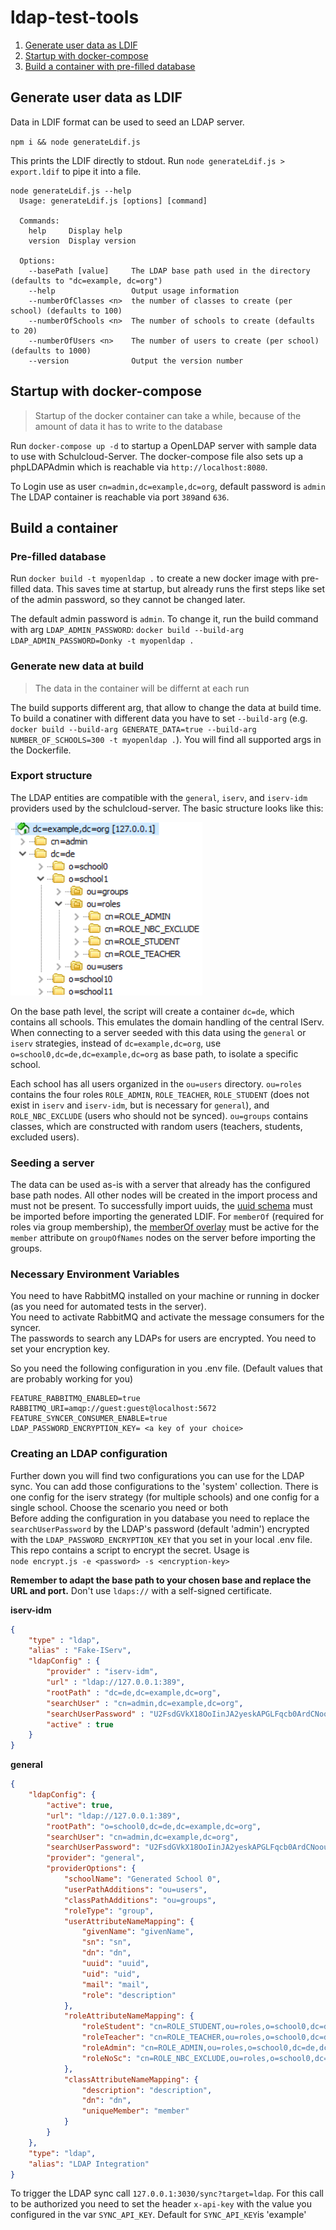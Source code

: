 # ldap-test-tools

1. [Generate user data as LDIF](#generate-user-data-as-ldif)
2. [Startup with docker-compose](#startup-with-docker-compose)
3. [Build a container with pre-filled database](#build-a-container-with-pre-filled-database)

## Generate user data as LDIF

Data in LDIF format can be used to seed an LDAP server.

`npm i && node generateLdif.js`

This prints the LDIF directly to stdout. Run `node generateLdif.js > export.ldif` to pipe it into a file.

```
node generateLdif.js --help
  Usage: generateLdif.js [options] [command]

  Commands:
    help     Display help
    version  Display version

  Options:
    --basePath [value]     The LDAP base path used in the directory (defaults to "dc=example, dc=org")
    --help                 Output usage information
    --numberOfClasses <n>  the number of classes to create (per school) (defaults to 100)
    --numberOfSchools <n>  The number of schools to create (defaults to 20)
    --numberOfUsers <n>    The number of users to create (per school) (defaults to 1000)
    --version              Output the version number
```

## Startup with docker-compose

> Startup of the docker container can take a while, because of the amount of data it has to write to the database

Run `docker-compose up -d` to startup a OpenLDAP server with sample data to use with Schulcloud-Server.
The docker-compose file also sets up a phpLDAPAdmin which is reachable via `http://localhost:8080`.

To Login use as user `cn=admin,dc=example,dc=org`, default password is `admin`
The LDAP container is reachable via port `389`and `636`.

## Build a container

### Pre-filled database

Run `docker build -t myopenldap .` to create a new docker image with pre-filled data. This saves time at startup, but already runs the first steps like set of the admin password, so they cannot be changed later.

The default admin password is `admin`. To change it, run the build command with arg `LDAP_ADMIN_PASSWORD`: `docker build --build-arg LDAP_ADMIN_PASSWORD=Donky -t myopenldap .`

### Generate new data at build

> The data in the container will be differnt at each run

The build supports different arg, that allow to change the data at build time. To build a conatiner with different data you have to set `--build-arg` (e.g. `docker build --build-arg GENERATE_DATA=true --build-arg NUMBER_OF_SCHOOLS=300 -t myopenldap .`). You will find all supported args in the Dockerfile.


### Export structure

The LDAP entities are compatible with the `general`, `iserv`, and `iserv-idm` providers used by the schulcloud-server.
The basic structure looks like this:

![export structure](./docs/export_structure.png)

On the base path level, the script will create a container `dc=de`, which contains all schools. This emulates the domain handling of the central IServ. When connecting to a server seeded with this data using the `general` or `iserv` strategies, instead of `dc=example,dc=org`, use `o=school0,dc=de,dc=example,dc=org` as base path, to isolate a specific school.

Each school has all users organized in the `ou=users` directory. `ou=roles` contains the four roles `ROLE_ADMIN`, `ROLE_TEACHER`, `ROLE_STUDENT` (does not exist in `iserv` and `iserv-idm`, but is necessary for `general`), and `ROLE_NBC_EXCLUDE` (users who should not be synced). `ou=groups` contains classes, which are constructed with random users (teachers, students, excluded users).

### Seeding a server

The data can be used as-is with a server that already has the configured base path nodes. All other nodes will be created in the import process and must not be present.
To successfully import uuids, the [uuid schema](./schema/uuid.schema) must be imported before importing the generated LDIF. For `memberOf` (required for roles via group membership), the [memberOf overlay](https://www.adimian.com/blog/2014/10/how-to-enable-memberof-using-openldap/) must be active for the `member` attribute on `groupOfNames` nodes on the server before importing the groups.


### Necessary Environment Variables
You need to have RabbitMQ installed on your machine or running in docker (as you need for automated tests in the server).<br>
You need to activate RabbitMQ and activate the message consumers for the syncer.<br>
The passwords to search any LDAPs for users are encrypted. You need to set your encryption key.<br>

So you need the following configuration in you .env file. (Default values that are probably working for you)

```
FEATURE_RABBITMQ_ENABLED=true
RABBITMQ_URI=amqp://guest:guest@localhost:5672
FEATURE_SYNCER_CONSUMER_ENABLE=true
LDAP_PASSWORD_ENCRYPTION_KEY= <a key of your choice>
```

### Creating an LDAP configuration

Further down you will find two configurations you can use for the LDAP sync. You can add those configurations to the 'system' collection. There is one config for the iserv strategy (for multiple schools) and one config for a single school. Choose the scenario you need or both<br>
Before adding the configuration in you database you need to replace the `searchUserPassword` by the LDAP's password (default 'admin') encrypted with the `LDAP_PASSWORD_ENCRYPTION_KEY` that you set in your local .env file.<br>
This repo contains a script to encrypt the secret. Usage is <br>
`node encrypt.js -e <password> -s <encryption-key>`

**Remember to adapt the base path to your chosen base and replace the URL and port.** Don't use `ldaps://` with a self-signed certificate.

**iserv-idm**
```json
{
    "type" : "ldap",
    "alias" : "Fake-IServ",
    "ldapConfig" : {
        "provider" : "iserv-idm",
        "url" : "ldap://127.0.0.1:389",
        "rootPath" : "dc=de,dc=example,dc=org",
        "searchUser" : "cn=admin,dc=example,dc=org",
        "searchUserPassword" : "U2FsdGVkX18OoIinJA2yeskAPGLFqcb0ArdCNoouRrY=",
        "active" : true
    }
}
```

**general**
```json
{
	"ldapConfig": {
		"active": true,
		"url": "ldap://127.0.0.1:389",
		"rootPath": "o=school0,dc=de,dc=example,dc=org",
		"searchUser": "cn=admin,dc=example,dc=org",
		"searchUserPassword": "U2FsdGVkX18OoIinJA2yeskAPGLFqcb0ArdCNoouRrY=",
		"provider": "general",
		"providerOptions": {
			"schoolName": "Generated School 0",
			"userPathAdditions": "ou=users",
			"classPathAdditions": "ou=groups",
			"roleType": "group",
			"userAttributeNameMapping": {
				"givenName": "givenName",
				"sn": "sn",
				"dn": "dn",
				"uuid": "uuid",
				"uid": "uid",
				"mail": "mail",
				"role": "description"
			},
			"roleAttributeNameMapping": {
				"roleStudent": "cn=ROLE_STUDENT,ou=roles,o=school0,dc=de,dc=example,dc=org",
				"roleTeacher": "cn=ROLE_TEACHER,ou=roles,o=school0,dc=de,dc=example,dc=org",
				"roleAdmin": "cn=ROLE_ADMIN,ou=roles,o=school0,dc=de,dc=example,dc=org",
				"roleNoSc": "cn=ROLE_NBC_EXCLUDE,ou=roles,o=school0,dc=de,dc=example,dc=org"
			},
			"classAttributeNameMapping": {
				"description": "description",
				"dn": "dn",
				"uniqueMember": "member"
			}
		}
	},
	"type": "ldap",
	"alias": "LDAP Integration"
}
```

To trigger the LDAP sync call `127.0.0.1:3030/sync?target=ldap`. For this call to be authorized you need to set the header `x-api-key` with the value you configured in the var `SYNC_API_KEY`. Default for `SYNC_API_KEY`is 'example'
